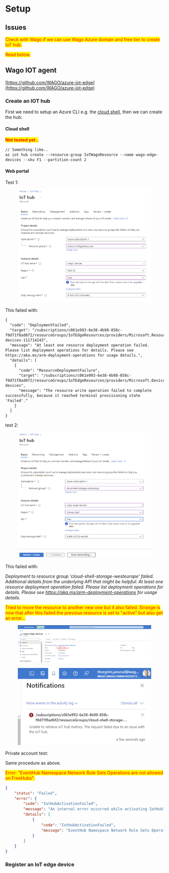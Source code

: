 # Setup

## Issues

<mark style="color:red;">Check with Wago if we can use Wago Azure domain and free tier to create IoT hub.</mark>

<mark style="color:red;">Read below.</mark>

## Wago IOT agent

[https://github.com/WAGO/azure-iot-edge](https://github.com/WAGO/azure-iot-edge)

### Create an IOT hub

First we need to setup an Azure CLI e.g. the [cloud shell](http://127.0.0.1:5000/o/7bZwYnIALlIEM4J6H1cL/s/YRovJybeVPYdm7pRo2It/), then we can create the hub:

#### Cloud shell

<mark style="color:red;">**Not tested yet..**</mark>

```
// Something like..
az iot hub create --resource-group IoTWagoResource --name wago-edge-devices --sku F1 --partition-count 2
```

#### Web portal

Test 1:

<figure><img src="../.gitbook/assets/image (1).png" alt=""><figcaption></figcaption></figure>

This failed with:

```
{
  "code": "DeploymentFailed",
  "target": "/subscriptions/c061e993-6e38-4b98-858c-f0d71f8ad6f2/resourceGroups/IoTEdgeResources/providers/Microsoft.Resources/deployments/wago-devices-111714243",
  "message": "At least one resource deployment operation failed. Please list deployment operations for details. Please see https://aka.ms/arm-deployment-operations for usage details.",
  "details": [
    {
      "code": "ResourceDeploymentFailure",
      "target": "/subscriptions/c061e993-6e38-4b98-858c-f0d71f8ad6f2/resourceGroups/IoTEdgeResources/providers/Microsoft.Devices/IotHubs/wago-devices",
      "message": "The resource write operation failed to complete successfully, because it reached terminal provisioning state 'Failed'."
    }
  ]
}
```

test 2:

<figure><img src="../.gitbook/assets/image (1) (1).png" alt=""><figcaption></figcaption></figure>

This failed with:

_Deployment to resource group 'cloud-shell-storage-westeurope' failed. Additional details from the underlying API that might be helpful: At least one resource deployment operation failed. Please list deployment operations for details. Please see https://aka.ms/arm-deployment-operations for usage details._

<mark style="color:red;">Tried to move the resource to another new one but it also failed. Strange is now that after this failed the previous resource is set to "active" but also get an error...</mark>

<figure><img src="../.gitbook/assets/image.png" alt=""><figcaption></figcaption></figure>

<figure><img src="../.gitbook/assets/image (2).png" alt=""><figcaption></figcaption></figure>

Private account test:

Same procedure as above.

<mark style="color:red;">Error: "EventHub Namespace Network Rule Sets Operations are not allowed on FreeHubs".</mark>

```json
{
    "status": "Failed",
    "error": {
        "code": "IotHubActivationFailed",
        "message": "An internal error occurred while activating IotHub",
        "details": [
            {
                "code": "IotHubActivationFailed",
                "message": "EventHub Namespace Network Rule Sets Operations are not allowed on FreeHubs"
            }
        ]
    }
}
```



### Register an IoT edge device





###
